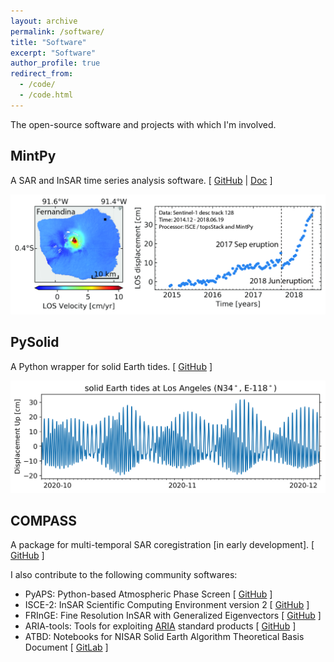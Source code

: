 ```yaml
---
layout: archive
permalink: /software/
title: "Software"
excerpt: "Software"
author_profile: true
redirect_from: 
  - /code/
  - /code.html
---
```


The open-source software and projects with which I'm involved.

## MintPy

A SAR and InSAR time series analysis software. [ [GitHub](https://github.com/insarlab/MintPy) \| [Doc](https://mintpy.readthedocs.io/) ]

<img width='700' src='/images/FernandinaSenDT128.jpeg'>


## PySolid

A Python wrapper for solid Earth tides. [ [GitHub](https://github.com/insarlab/PySolid) ]

<img width='700' src='/images/SET_LA.png'>

## COMPASS

A package for multi-temporal SAR coregistration [in early development]. [ [GitHub](https://github.com/opera-adt/COMPASS) ]

I also contribute to the following community softwares:

+ PyAPS: Python-based Atmospheric Phase Screen [ [GitHub](https://github.com/insarlab/PyAPS) ]
+ ISCE-2: InSAR Scientific Computing Environment version 2 [ [GitHub](https://github.com/isce-framework/isce2) ]
+ FRInGE: Fine Resolution InSAR with Generalized Eigenvectors [ [GitHub](https://github.com/isce-framework/fringe) ]
+ ARIA-tools: Tools for exploiting [ARIA](https://aria.jpl.nasa.gov/) standard products [ [GitHub](https://github.com/aria-tools/ARIA-tools) ]
+ ATBD: Notebooks for NISAR Solid Earth Algorithm Theoretical Basis Document [ [GitLab](https://gitlab.com/nisar-science-algorithms/solid-earth/ATBD) ]
